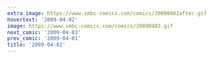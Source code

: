 ```yaml
---
extra_image: https://www.smbc-comics.com/comics/20090402after.gif
hovertext: '2009-04-02'
image: https://www.smbc-comics.com/comics/20090402.gif
next_comic: '2009-04-03'
prev_comic: '2009-04-01'
title: '2009-04-02'
---
```


